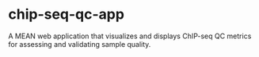 # chip-seq-qc-app
A MEAN web application that visualizes and displays ChIP-seq QC metrics for assessing and validating sample quality.  
